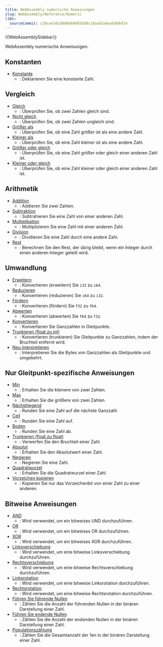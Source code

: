 ```yaml
---
title: WebAssembly numerische Anweisungen
slug: WebAssembly/Reference/Numeric
l10n:
  sourceCommit: c29cee3dcb0d0e66093dd0c18aa82e0eab9d6d14
---
```


{{WebAssemblySidebar}}

WebAssembly numerische Anweisungen.

## Konstanten

- [Konstante](/de/docs/WebAssembly/Reference/Numeric/Const)
  - : Deklarieren Sie eine konstante Zahl.

## Vergleich

- [Gleich](/de/docs/WebAssembly/Reference/Numeric/Equal)
  - : Überprüfen Sie, ob zwei Zahlen gleich sind.
- [Nicht gleich](/de/docs/WebAssembly/Reference/Numeric/Not_equal)
  - : Überprüfen Sie, ob zwei Zahlen ungleich sind.
- [Größer als](/de/docs/WebAssembly/Reference/Numeric/Greater_than)
  - : Überprüfen Sie, ob eine Zahl größer ist als eine andere Zahl.
- [Kleiner als](/de/docs/WebAssembly/Reference/Numeric/Less_than)
  - : Überprüfen Sie, ob eine Zahl kleiner ist als eine andere Zahl.
- [Größer oder gleich](/de/docs/WebAssembly/Reference/Numeric/Greater_or_equal)
  - : Überprüfen Sie, ob eine Zahl größer oder gleich einer anderen Zahl ist.
- [Kleiner oder gleich](/de/docs/WebAssembly/Reference/Numeric/Less_or_equal)
  - : Überprüfen Sie, ob eine Zahl kleiner oder gleich einer anderen Zahl ist.

## Arithmetik

- [Addition](/de/docs/WebAssembly/Reference/Numeric/Addition)
  - : Addieren Sie zwei Zahlen.
- [Subtraktion](/de/docs/WebAssembly/Reference/Numeric/Subtraction)
  - : Subtrahieren Sie eine Zahl von einer anderen Zahl.
- [Multiplikation](/de/docs/WebAssembly/Reference/Numeric/Multiplication)
  - : Multiplizieren Sie eine Zahl mit einer anderen Zahl.
- [Division](/de/docs/WebAssembly/Reference/Numeric/Division)
  - : Dividieren Sie eine Zahl durch eine andere Zahl.
- [Rest](/de/docs/WebAssembly/Reference/Numeric/Remainder)
  - : Berechnen Sie den Rest, der übrig bleibt, wenn ein Integer durch einen anderen Integer geteilt wird.

## Umwandlung

- [Erweitern](/de/docs/WebAssembly/Reference/Numeric/Extend)
  - : Konvertieren (erweitern) Sie `i32` zu `i64`.
- [Reduzieren](/de/docs/WebAssembly/Reference/Numeric/Wrap)
  - : Konvertieren (reduzieren) Sie `i64` zu `i32`.
- [Fördern](/de/docs/WebAssembly/Reference/Numeric/Promote)
  - : Konvertieren (fördern) Sie `f32` zu `f64`.
- [Abwerten](/de/docs/WebAssembly/Reference/Numeric/Demote)
  - : Konvertieren (abwerten) Sie `f64` zu `f32`.
- [Konvertieren](/de/docs/WebAssembly/Reference/Numeric/Convert)
  - : Konvertieren Sie Ganzzahlen in Gleitpunkte.
- [Trunkieren (float zu int)](/de/docs/WebAssembly/Reference/Numeric/Truncate_float_to_int)
  - : Konvertieren (trunkieren) Sie Gleitpunkte zu Ganzzahlen, indem der Bruchteil entfernt wird.
- [Neu interpretieren](/de/docs/WebAssembly/Reference/Numeric/Reinterpret)
  - : Interpretieren Sie die Bytes von Ganzzahlen als Gleitpunkte und umgekehrt.

## Nur Gleitpunkt-spezifische Anweisungen

- [Min](/de/docs/WebAssembly/Reference/Numeric/Min)
  - : Erhalten Sie die kleinere von zwei Zahlen.
- [Max](/de/docs/WebAssembly/Reference/Numeric/Max)
  - : Erhalten Sie die größere von zwei Zahlen.
- [Nächstliegend](/de/docs/WebAssembly/Reference/Numeric/Nearest)
  - : Runden Sie eine Zahl auf die nächste Ganzzahl.
- [Ceil](/de/docs/WebAssembly/Reference/Numeric/Ceil)
  - : Runden Sie eine Zahl auf.
- [Boden](/de/docs/WebAssembly/Reference/Numeric/Floor)
  - : Runden Sie eine Zahl ab.
- [Trunkieren (float zu float)](/de/docs/WebAssembly/Reference/Numeric/Truncate_float_to_float)
  - : Verwerfen Sie den Bruchteil einer Zahl.
- [Absolut](/de/docs/WebAssembly/Reference/Numeric/Absolute)
  - : Erhalten Sie den Absolutwert einer Zahl.
- [Negieren](/de/docs/WebAssembly/Reference/Numeric/Negate)
  - : Negieren Sie eine Zahl.
- [Quadratwurzel](/de/docs/WebAssembly/Reference/Numeric/Square_root)
  - : Erhalten Sie die Quadratwurzel einer Zahl.
- [Vorzeichen kopieren](/de/docs/WebAssembly/Reference/Numeric/Copy_sign)
  - : Kopieren Sie nur das Vorzeichenbit von einer Zahl zu einer anderen.

## Bitweise Anweisungen

- [AND](/de/docs/WebAssembly/Reference/Numeric/AND)
  - : Wird verwendet, um ein bitweises UND durchzuführen.
- [OR](/de/docs/WebAssembly/Reference/Numeric/OR)
  - : Wird verwendet, um ein bitweises OR durchzuführen.
- [XOR](/de/docs/WebAssembly/Reference/Numeric/XOR)
  - : Wird verwendet, um ein bitweises XOR durchzuführen.
- [Linksverschiebung](/de/docs/WebAssembly/Reference/Numeric/Left_shift)
  - : Wird verwendet, um eine bitweise Linksverschiebung durchzuführen.
- [Rechtsverschiebung](/de/docs/WebAssembly/Reference/Numeric/Right_shift)
  - : Wird verwendet, um eine bitweise Rechtsverschiebung durchzuführen.
- [Linksrotation](/de/docs/WebAssembly/Reference/Numeric/Left_rotate)
  - : Wird verwendet, um eine bitweise Linksrotation durchzuführen.
- [Rechtsrotation](/de/docs/WebAssembly/Reference/Numeric/Right_rotate)
  - : Wird verwendet, um eine bitweise Rechtsrotation durchzuführen.
- [Führen Sie führende Nullen](/de/docs/WebAssembly/Reference/Numeric/Count_leading_zeros)
  - : Zählen Sie die Anzahl der führenden Nullen in der binären Darstellung einer Zahl.
- [Führen Sie endende Nullen](/de/docs/WebAssembly/Reference/Numeric/Count_trailing_zeros)
  - : Zählen Sie die Anzahl der endenden Nullen in der binären Darstellung einer Zahl.
- [Populationszählung](/de/docs/WebAssembly/Reference/Numeric/Population_count)
  - : Zählen Sie die Gesamtanzahl der 1en in der binären Darstellung einer Zahl.
